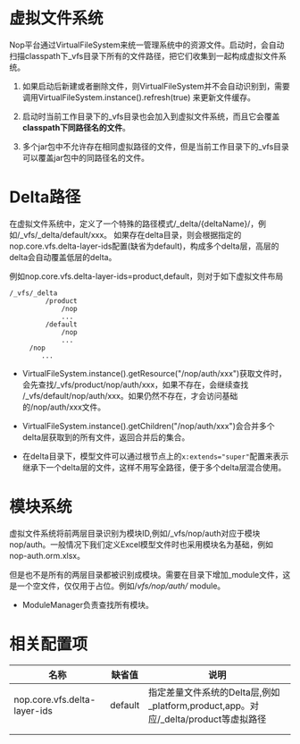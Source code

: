 # 虚拟文件系统

Nop平台通过VirtualFileSystem来统一管理系统中的资源文件。启动时，会自动扫描classpath下_vfs目录下所有的文件路径，把它们收集到一起构成虚拟文件系统。

1. 如果启动后新建或者删除文件，则VirtualFileSystem并不会自动识别到，需要调用VirtualFileSystem.instance().refresh(true)
   来更新文件缓存。
2. 启动时当前工作目录下的_vfs目录也会加入到虚拟文件系统，而且它会覆盖**classpath下同路径名的文件**。

3. 多个jar包中不允许存在相同虚拟路径的文件，但是当前工作目录下的_vfs目录可以覆盖jar包中的同路径名的文件。

# Delta路径

在虚拟文件系统中，定义了一个特殊的路径模式/_delta/{deltaName}/，例如/_vfs/_delta/default/xxx。
如果存在delta目录，则会根据指定的nop.core.vfs.delta-layer-ids配置(缺省为default)，构成多个delta层，高层的delta会自动覆盖低层的delta。

例如nop.core.vfs.delta-layer-ids=product,default，则对于如下虚拟文件布局

````
/_vfs/_delta
         /product
             /nop
             ...
         /default
             /nop
             ...
     /nop
        ...
````

* VirtualFileSystem.instance().getResource("/nop/auth/xxx")获取文件时，会先查找/_vfs/product/nop/auth/xxx，如果不存在，会继续查找
  /_vfs/default/nop/auth/xxx。如果仍然不存在，才会访问基础的/nop/auth/xxx文件。

* VirtualFileSystem.instance().getChildren("/nop/auth/xxx")会合并多个delta层获取到的所有文件，返回合并后的集合。

* 在delta目录下，模型文件可以通过根节点上的`x:extends="super"`配置来表示继承下一个delta层的文件，这样不用写全路径，便于多个delta层混合使用。

# 模块系统

虚拟文件系统将前两层目录识别为模块ID,例如/_vfs/nop/auth对应于模块
nop/auth。一般情况下我们定义Excel模型文件时也采用模块名为基础，例如nop-auth.orm.xlsx。

但是也不是所有的两层目录都被识别成模块。需要在目录下增加_module文件，这是一个空文件，仅仅用于占位。例如/_vfs/nop/auth/_
module。

* ModuleManager负责查找所有模块。

# 相关配置项

| 名称                           | 缺省值     | 说明                                                             |
|------------------------------|---------|----------------------------------------------------------------|
| nop.core.vfs.delta-layer-ids | default | 指定差量文件系统的Delta层,例如_platform,product,app。对应/_delta/product等虚拟路径 |
|                              |         |                                                                |
|                              |         |                                                                |

